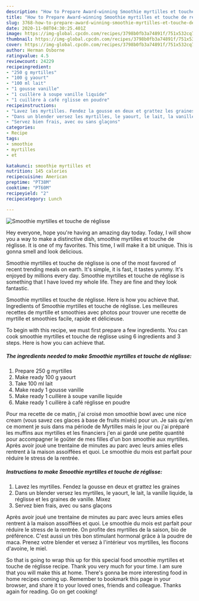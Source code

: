 ```yaml
---
description: "How to Prepare Award-winning Smoothie myrtilles et touche de réglisse"
title: "How to Prepare Award-winning Smoothie myrtilles et touche de réglisse"
slug: 3768-how-to-prepare-award-winning-smoothie-myrtilles-et-touche-de-reglisse
date: 2020-11-08T04:30:25.401Z
image: https://img-global.cpcdn.com/recipes/3798b0fb3a74891f/751x532cq70/smoothie-myrtilles-et-touche-de-reglisse-photo-principale-de-la-recette.jpg
thumbnail: https://img-global.cpcdn.com/recipes/3798b0fb3a74891f/751x532cq70/smoothie-myrtilles-et-touche-de-reglisse-photo-principale-de-la-recette.jpg
cover: https://img-global.cpcdn.com/recipes/3798b0fb3a74891f/751x532cq70/smoothie-myrtilles-et-touche-de-reglisse-photo-principale-de-la-recette.jpg
author: Herman Osborne
ratingvalue: 4.5
reviewcount: 24229
recipeingredient:
- "250 g myrtilles"
- "100 g yaourt"
- "100 ml lait"
- "1 gousse vanille"
- "1 cuillère à soupe vanille liquide"
- "1 cuillère à café rglisse en poudre"
recipeinstructions:
- "Lavez les myrtilles. Fendez la gousse en deux et grattez les graines"
- "Dans un blender versez les myrtilles, le yaourt, le lait, la vanille liquide, la réglisse et les graines de vanille. Mixez"
- "Servez bien frais, avec ou sans glaçons"
categories:
- Recipe
tags:
- smoothie
- myrtilles
- et

katakunci: smoothie myrtilles et 
nutrition: 145 calories
recipecuisine: American
preptime: "PT38M"
cooktime: "PT60M"
recipeyield: "2"
recipecategory: Lunch

---
```



![Smoothie myrtilles et touche de réglisse](https://img-global.cpcdn.com/recipes/3798b0fb3a74891f/751x532cq70/smoothie-myrtilles-et-touche-de-reglisse-photo-principale-de-la-recette.jpg)

Hey everyone, hope you're having an amazing day today. Today, I will show you a way to make a distinctive dish, smoothie myrtilles et touche de réglisse. It is one of my favorites. This time, I will make it a bit unique. This is gonna smell and look delicious.

Smoothie myrtilles et touche de réglisse is one of the most favored of recent trending meals on earth. It's simple, it is fast, it tastes yummy. It's enjoyed by millions every day. Smoothie myrtilles et touche de réglisse is something that I have loved my whole life. They are fine and they look fantastic.

Smoothie myrtilles et touche de réglisse. Here is how you achieve that. Ingredients of Smoothie myrtilles et touche de réglisse. Les meilleures recettes de myrtille et smoothies avec photos pour trouver une recette de myrtille et smoothies facile, rapide et délicieuse.


To begin with this recipe, we must first prepare a few ingredients. You can cook smoothie myrtilles et touche de réglisse using 6 ingredients and 3 steps. Here is how you can achieve that.

<!--inarticleads1-->

##### The ingredients needed to make Smoothie myrtilles et touche de réglisse:

1. Prepare 250 g myrtilles
1. Make ready 100 g yaourt
1. Take 100 ml lait
1. Make ready 1 gousse vanille
1. Make ready 1 cuillère à soupe vanille liquide
1. Make ready 1 cuillère à café réglisse en poudre


Pour ma recette de ce matin, j&#39;ai croisé mon smoothie bowl avec une nice cream (vous savez ces glaces à base de fruits mixés) pour un. Je sais qu&#39;en ce moment je suis dans ma période de Myrtilles mais le jour ou j&#39;ai préparé les muffins aux myrtilles et les financiers j&#39;en ai gardé une petite quantité pour accompagner le goûter de mes filles d&#39;un bon smoothie aux myrtilles. Après avoir joué une trentaine de minutes au parc avec leurs amies elles rentrent à la maison assoiffées et quoi. Le smoothie du mois est parfait pour réduire le stress de la rentrée. 

<!--inarticleads2-->

##### Instructions to make Smoothie myrtilles et touche de réglisse:

1. Lavez les myrtilles. Fendez la gousse en deux et grattez les graines
1. Dans un blender versez les myrtilles, le yaourt, le lait, la vanille liquide, la réglisse et les graines de vanille. Mixez
1. Servez bien frais, avec ou sans glaçons


Après avoir joué une trentaine de minutes au parc avec leurs amies elles rentrent à la maison assoiffées et quoi. Le smoothie du mois est parfait pour réduire le stress de la rentrée. On profite des myrtilles de la saison, bio de préférence. C&#39;est aussi un très bon stimulant hormonal grâce à la poudre de maca. Prenez votre blender et versez à l&#39;intérieur vos myrtilles, les flocons d&#39;avoine, le miel. 

So that is going to wrap this up for this special food smoothie myrtilles et touche de réglisse recipe. Thank you very much for your time. I am sure that you will make this at home. There's gonna be more interesting food in home recipes coming up. Remember to bookmark this page in your browser, and share it to your loved ones, friends and colleague. Thanks again for reading. Go on get cooking!
